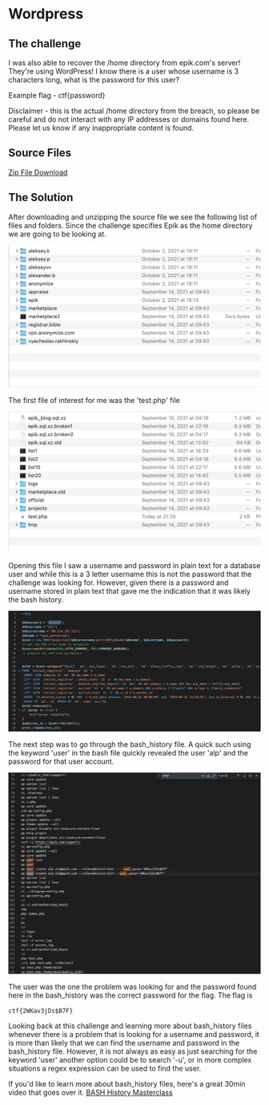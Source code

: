 # Wordpress

## The challenge

I was also able to recover the /home directory from epik.com's server! They're using WordPress! I know there is a user whose username is 3 characters long, what is the password for this user?

Example flag - ctf{password}

Disclaimer - this is the actual /home directory from the breach, so please be careful and do not interact with any IP addresses or domains found here. Please let us know if any inappropriate content is found.

## Source Files


[Zip File Download](https://drive.google.com/file/d/17KZnp951LE94zdqqDxW8wlP9Bcmia48g/view?usp=sharing)


## The Solution 

After downloading and unzipping the source file we see the following list of files and folders. Since the challenge specifies Epik as the home directory we are going to be looking at. 

![Folder List](folders.png)

The first file of interest for me was the 'test.php' file

![epik folder](epik.png)

Opening this file I saw a username and password in plain text for a database user and while this is a 3 letter username this is not the password that the challenge was looking for. However, given there is a password and username stored in plain text that gave me the indication that it was likely the bash history. 

![epik folder](test.png)

The next step was to go through the bash_history file. A quick such using the keyword 'user' in the bash file quickly revealed the user 'alp' and the password for that user account. 

![bash_history](bash_history.png)


The user was the one the problem was looking for and the password found here in the bash_history was the correct password for the flag. The flag is 

```
ctf{2WKav3jDs$B7F}
```

Looking back at this challenge and learning more about bash_history files whenever there is a problem that is looking for a username and password, it is more than likely that we can find the username and password in the bash_history file. However, it is not always as easy as just searching for the keyword 'user' another option could be to search '-u', or in more complex situations a regex expression can be used to find the user.

If you'd like to learn more about bash_history files, here's a great 30min video that goes over it.
[BASH History Masterclass](https://www.youtube.com/watch?v=gc1io4J3-wg)
